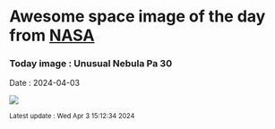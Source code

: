 
# Awesome space image of the day from [NASA](https://api.nasa.gov/)

### Today image : Unusual Nebula Pa 30
Date : 2024-04-03

![](https://apod.nasa.gov/apod/image/2404/Pa30V_NASA_960.jpg)

<small>Latest update : Wed Apr  3 15:12:34 2024</small>
        